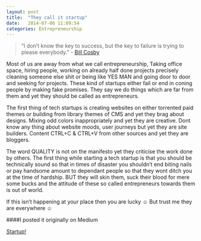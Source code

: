```yaml
---
layout: post
title:  "They call it startup"
date:   2014-07-06 11:09:54
categories: Entrepreneurship
---
```

> “I don’t know the key to success, but the key to failure is trying to please everybody.” - [Bill Cosby](http://en.wikiquote.org/wiki/Bill_Cosby)

Most of us are away from what we call entrepreneurship, Taking office space, hiring people, working on already half done projects precisely cleaning someone else shit or being like YES MAN and going door to door and seeking for projects.
These kind of startups either fail or end in coning people by making fake promises. They say we do things which are far from them and yet they should be called as entrepreneurs.

The first thing of tech startups is creating websites on either torrented paid themes or building from library themes of CMS and yet they brag about designs. Mixing odd colors inappropriately and yet they are creative. Dont know any thing about website moods, user journeys but yet they are site builders. Content CTRL+C & CTRL+V from other sources and yet they are bloggers.

The word QUALITY is not on the manifesto yet they criticise the work done by others. The first thing while starting a tech startup is that you should be technically sound so that in times of disaster you shouldn’t end biting nails or pay handsome amount to dependant people so that they wont ditch you at the time of hardship. BUT they will skin them, suck their blood for mere some bucks and the attitude of these so called entrepreneurs towards them is out of world.

If this isn’t happening at your place then you are lucky ☺ But trust me they are everywhere ☺

####I posted it originally on Medium

<script async src="https://static.medium.com/embed.js"></script><a class="m-story" data-collapsed="true" href="https://medium.com/@junaidmasudi/startup-ae4c52311dfa">Startup!</a>